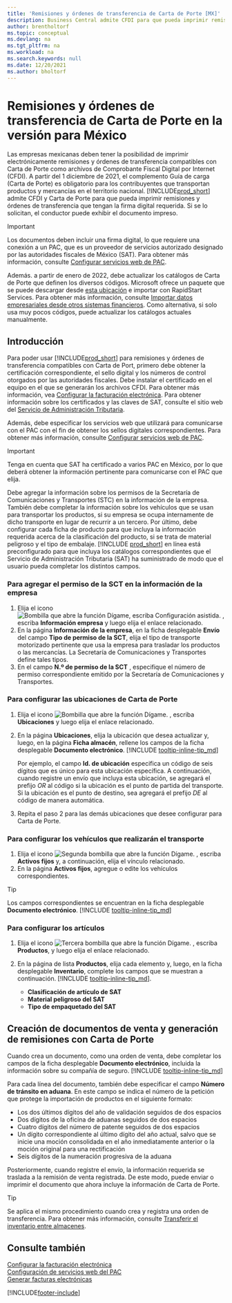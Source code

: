 ```yaml
---
title: 'Remisiones y órdenes de transferencia de Carta de Porte [MX]'
description: Business Central admite CFDI para que pueda imprimir remisiones y órdenes de transferencia con la firma digital requerida y utilizar estos documentos como Carta de Porte.
author: brentholtorf
ms.topic: conceptual
ms.devlang: na
ms.tgt_pltfrm: na
ms.workload: na
ms.search.keywords: null
ms.date: 12/20/2021
ms.author: bholtorf
---
```

# <a name="carta-de-porte-packing-slips-and-transfer-orders-in-the-mexican-version"></a>Remisiones y órdenes de transferencia de Carta de Porte en la versión para México

Las empresas mexicanas deben tener la posibilidad de imprimir electrónicamente remisiones y órdenes de transferencia compatibles con Carta de Porte como archivos de Comprobante Fiscal Digital por Internet (CFDI). A partir del 1 diciembre de 2021, el complemento Guía de carga (Carta de Porte) es obligatorio para los contribuyentes que transportan productos y mercancías en el territorio nacional. [!INCLUDE[prod_short](../../includes/prod_short.md)] admite CFDI y Carta de Porte para que pueda imprimir remisiones y órdenes de transferencia que tengan la firma digital requerida. Si se lo solicitan, el conductor puede exhibir el documento impreso.  

> [!IMPORTANT]
> Los documentos deben incluir una firma digital, lo que requiere una conexión a un PAC, que es un proveedor de servicios autorizado designado por las autoridades fiscales de México (SAT). Para obtener más información, consulte [Configurar servicios web de PAC](how-to-set-up-pac-web-services.md).  
>
> Además. a partir de enero de 2022, debe actualizar los catálogos de Carta de Porte que definen los diversos códigos. Microsoft ofrece un paquete que se puede descargar desde [esta ubicación](https://microsoft.com) e importar con RapidStart Services. Para obtener más información, consulte [Importar datos empresariales desde otros sistemas financieros](../../across-import-data-configuration-packages.md). Como alternativa, si solo usa muy pocos códigos, puede actualizar los catálogos actuales manualmente.

## <a name="get-started"></a>Introducción

Para poder usar [!INCLUDE[prod_short](../../includes/prod_short.md)] para remisiones y órdenes de transferencia compatibles con Carta de Port, primero debe obtener la certificación correspondiente, el sello digital y los números de control otorgados por las autoridades fiscales. Debe instalar el certificado en el equipo en el que se generarán los archivos CFDI. Para obtener más información, vea [Configurar la facturación electrónica](how-to-set-up-electronic-invoicing.md). Para obtener información sobre los certificados y las claves de SAT, consulte el sitio web del [Servicio de Administración Tributaria](https://go.microsoft.com/fwlink/?LinkId=242772).  

Además, debe especificar los servicios web que utilizará para comunicarse con el PAC con el fin de obtener los sellos digitales correspondientes. Para obtener más información, consulte [Configurar servicios web de PAC](how-to-set-up-pac-web-services.md).  

> [!IMPORTANT]  
> Tenga en cuenta que SAT ha certificado a varios PAC en México, por lo que deberá obtener la información pertinente para comunicarse con el PAC que elija.  

Debe agregar la información sobre los permisos de la Secretaría de Comunicaciones y Transportes (STC) en la información de la empresa. También debe completar la información sobre los vehículos que se usan para transportar los productos, si su empresa se ocupa internamente de dicho transporte en lugar de recurrir a un tercero. Por último, debe configurar cada ficha de producto para que incluya la información requerida acerca de la clasificación del producto, si se trata de material peligroso y el tipo de embalaje. [!INCLUDE [prod_short](../../includes/prod_short.md)] en línea está preconfigurado para que incluya los catálogos correspondientes que el Servicio de Administración Tributaria (SAT) ha suministrado de modo que el usuario pueda completar los distintos campos.  

### <a name="to-add-sct-permission-to-company-information"></a>Para agregar el permiso de la SCT en la información de la empresa

1. Elija el icono ![Bombilla que abre la función Dígame, escriba Configuración asistida.](../../media/ui-search/search_small.png "Dígame qué desea hacer") , escriba **Información empresa** y luego elija el enlace relacionado.  
2. En la página **Información de la empresa**, en la ficha desplegable **Envío** del campo **Tipo de permiso de la SCT**, elija el tipo de transporte motorizado pertinente que usa la empresa para trasladar los productos o las mercancías. La Secretaría de Comunicaciones y Transportes define tales tipos.  
3. En el campo **N.º de permiso de la SCT** , especifique el número de permiso correspondiente emitido por la Secretaría de Comunicaciones y Transportes.  

### <a name="to-set-up-locations-for-carta-de-porte"></a>Para configurar las ubicaciones de Carta de Porte

1. Elija el icono ![Bombilla que abre la función Dígame.](../../media/ui-search/search_small.png "Dígame qué desea hacer") , escriba **Ubicaciones** y luego elija el enlace relacionado.  
2. En la página **Ubicaciones**, elija la ubicación que desea actualizar y, luego, en la página **Ficha almacén**, rellene los campos de la ficha desplegable **Documento electrónico**. [!INCLUDE [tooltip-inline-tip_md](../../includes/tooltip-inline-tip_md.md)]

    Por ejemplo, el campo **Id. de ubicación** especifica un código de seis dígitos que es único para esta ubicación específica. A continuación, cuando registre un envío que incluya esta ubicación, se agregará el prefijo *OR* al código si la ubicación es el punto de partida del transporte. Si la ubicación es el punto de destino, sea agregará el prefijo *DE* al código de manera automática.
3. Repita el paso 2 para las demás ubicaciones que desee configurar para Carta de Porte.

### <a name="to-set-up-vehicles-for-transportation"></a>Para configurar los vehículos que realizarán el transporte

1. Elija el icono ![Segunda bombilla que abre la función Dígame.](../../media/ui-search/search_small.png "Dígame qué desea hacer") , escriba **Activos fijos** y, a continuación, elija el vínculo relacionado.  
2. En la página **Activos fijos**, agregue o edite los vehículos correspondientes.  

> [!TIP]
> Los campos correspondientes se encuentran en la ficha desplegable **Documento electrónico**. [!INCLUDE [tooltip-inline-tip_md](../../includes/tooltip-inline-tip_md.md)]

### <a name="to-configure-items"></a>Para configurar los artículos

1. Elija el icono ![Tercera bombilla que abre la función Dígame.](../../media/ui-search/search_small.png "Dígame qué desea hacer") , escriba **Productos**, y luego elija el enlace relacionado.  
2. En la página de lista **Productos**, elija cada elemento y, luego, en la ficha desplegable **Inventario**, complete los campos que se muestran a continuación. [!INCLUDE [tooltip-inline-tip_md](../../includes/tooltip-inline-tip_md.md)].  

    - **Clasificación de artículo de SAT**  
    - **Material peligroso del SAT**  
    - **Tipo de empaquetado del SAT**  

## <a name="create-sales-documents-and-generate-packing-slips-and-transfer-orders-with-carta-de-porte"></a>Creación de documentos de venta y generación de remisiones con Carta de Porte

Cuando crea un documento, como una orden de venta, debe completar los campos de la ficha desplegable **Documento electrónico**, incluida la información sobre su compañía de seguro. [!INCLUDE [tooltip-inline-tip_md](../../includes/tooltip-inline-tip_md.md)]  

Para cada línea del documento, también debe especificar el campo **Número de tránsito en aduana**. En este campo se indica el número de la petición que protege la importación de productos en el siguiente formato:  

- Los dos últimos dígitos del año de validación seguidos de dos espacios  
- Dos dígitos de la oficina de aduanas seguidos de dos espacios  
- Cuatro dígitos del número de patente seguidos de dos espacios  
- Un dígito correspondiente al último dígito del año actual, salvo que se inicie una moción consolidada en el año inmediatamente anterior o la moción original para una rectificación  
- Seis dígitos de la numeración progresiva de la aduana  

Posteriormente, cuando registre el envío, la información requerida se traslada a la remisión de venta registrada. De este modo, puede enviar o imprimir el documento que ahora incluye la información de Carta de Porte.  

> [!TIP]
> Se aplica el mismo procedimiento cuando crea y registra una orden de transferencia. Para obtener más información, consulte [Transferir el inventario entre almacenes](../../inventory-how-transfer-between-locations.md).  

## <a name="see-also"></a>Consulte también

[Configurar la facturación electrónica](how-to-set-up-electronic-invoicing.md)  
[Configuración de servicios web del PAC](how-to-set-up-pac-web-services.md)  
[Generar facturas electrónicas](how-to-generate-electronic-invoices.md)


[!INCLUDE[footer-include](../../includes/footer-banner.md)]
